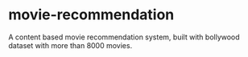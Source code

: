 # movie-recommendation
A content based movie recommendation system, built with bollywood dataset with more than 8000 movies.
